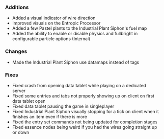 ### Additions
- Added a visual indicator of wire direction
- Improved visuals on the Entropic Processor
- Added a few Pastel plants to the Industrial Plant Siphon's fuel map
- Added the ability to enable or disable physics and fullbright in configurable particle options (Internal)

### Changes
- Made the Industrial Plant Siphon use datamaps instead of tags

### Fixes
- Fixed crash from opening data tablet while playing on a dedicated server
- Fixed some entries and tabs not properly showing up on client on first data tablet open
- Fixed data tablet pausing the game in singleplayer
- Fixed Industrial Plant Siphon visually stopping for a tick on client when it finishes an item even if there is more
- Fixed the entry set commands not being updated for completion stages
- Fixed essence nodes being weird if you had the wires going straight up or down